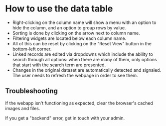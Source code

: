 # How to use the data table

* Right-clicking on the column name will show a menu with an option to hide the column, and an option to group rows by value.
* Sorting is done by clicking on the arrow next to column name.
* Filtering widgets are located below each column name.
* All of this can be reset by clicking on the "Reset View" button in the bottom-left corner.
* Linked records are edited via dropdowns which include the ability to search through all options: when there are many of them, only options that start with the search term are presented.
* Changes in the original dataset are automatically detected and signaled. The user needs to refresh the webpage in order to see them.

## Troubleshooting

If the webapp isn't functioning as expected, clear the browser's cached images and files.

If you get a "backend" error, get in touch with your admin.